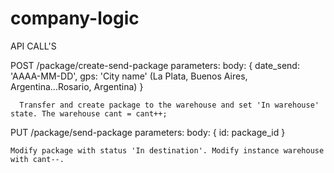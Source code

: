 # company-logic

API CALL'S

  POST /package/create-send-package
    parameters:
      body: {
        date_send: 'AAAA-MM-DD',
        gps: 'City name' (La Plata, Buenos Aires, Argentina...Rosario, Argentina)
      }

      Transfer and create package to the warehouse and set 'In warehouse' state. The warehouse cant = cant++;

  PUT /package/send-package
    parameters:
      body: {
        id: package_id
      }

    Modify package with status 'In destination'. Modify instance warehouse with cant--.
